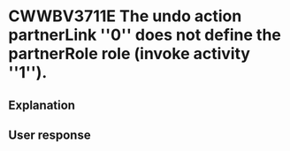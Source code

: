 # CWWBV3711E The undo action partnerLink ''0'' does not define the partnerRole role (invoke activity ''1'').

## Explanation

## User response